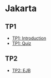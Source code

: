 # Jakarta

## TP1
- [TP1: Introduction](TP1/README.md)
- [TP1: Quiz](TP1/QUIZ.md)

## TP2
- [TP2: EJB](TP1/README.md)